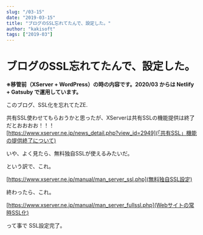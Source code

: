```yaml
---
slug: "/03-15"
date: "2019-03-15"
title: "ブログのSSL忘れてたんで、設定した。"
author: "kakisoft"
tags: ["2019-03"]
---
```

# ブログのSSL忘れてたんで、設定した。

**※移管前（XServer + WordPress）の時の内容です。2020/03 からは Netlify + Gatsuby で運用しています。**  


このブログ、SSL化を忘れてたZE.  

共有SSL使わせてもらおうかと思ったが、XServerは共有SSLの機能提供は終了だとおおおお！！！  
[https://www.xserver.ne.jp/news_detail.php?view_id=2949](「共有SSL」機能の提供終了について)

いや、よく見たら、無料独自SSLが使えるみたいだ。  

という訳で、これ。  

[https://www.xserver.ne.jp/manual/man_server_ssl.php](無料独自SSL設定)

終わったら、これ。  

[https://www.xserver.ne.jp/manual/man_server_fullssl.php](Webサイトの常時SSL化)

って事で SSL設定完了。  


